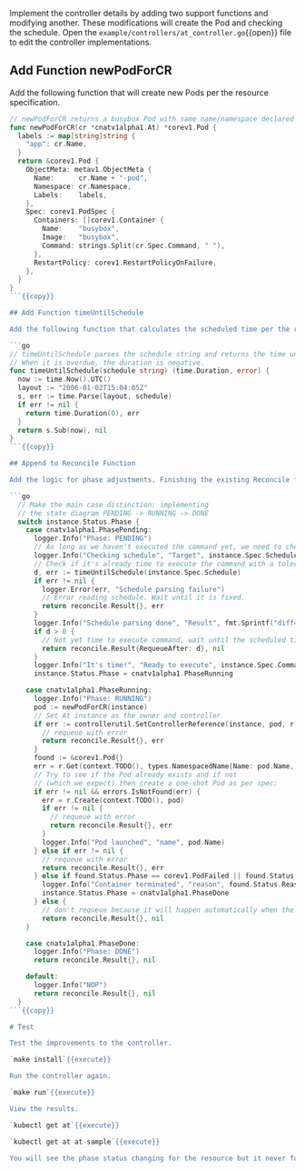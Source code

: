 Implement the controller details by adding two support functions and modifying another. These modifications will create the Pod and checking the schedule. Open the `example/controllers/at_controller.go`{{open}} file to edit the controller implementations.

## Add Function newPodForCR

Add the following function that will create new Pods per the resource specification.

```go
// newPodForCR returns a busybox Pod with same name/namespace declared in resource
func newPodForCR(cr *cnatv1alpha1.At) *corev1.Pod {
  labels := map[string]string {
    "app": cr.Name,
  }
  return &corev1.Pod {
    ObjectMeta: metav1.ObjectMeta {
      Name:      cr.Name + "-pod",
      Namespace: cr.Namespace,
      Labels:    labels,
    },
    Spec: corev1.PodSpec {
      Containers: []corev1.Container {
        Name:    "busybox",
        Image:   "busybox",
        Command: strings.Split(cr.Spec.Command, " "),
      },
      RestartPolicy: corev1.RestartPolicyOnFailure,
    },
  }
}
```{{copy}}

## Add Function timeUntilSchedule

Add the following function that calculates the scheduled time per the resource specification.

```go
// timeUntilSchedule parses the schedule string and returns the time until the schedule.
// When it is overdue, the duration is negative.
func timeUntilSchedule(schedule string) (time.Duration, error) {
  now := time.Now().UTC()
  layout := "2006-01-02T15:04:05Z"
  s, err := time.Parse(layout, schedule)
  if err != nil {
    return time.Duration(0), err
  }
  return s.Sub(now), nil
}
```{{copy}}

## Append to Reconcile Function

Add the logic for phase adjustments. Finishing the existing Reconcile function by inserting the following switch block just after the code body that sets the `instance.Status.Phase = cnatv1alpha1.PhasePending`.

```go
  // Make the main case distinction: implementing
  // the state diagram PENDING -> RUNNING -> DONE
  switch instance.Status.Phase {
    case cnatv1alpha1.PhasePending:
      logger.Info("Phase: PENDING")
      // As long as we haven't executed the command yet, we need to check if it's time already to act
      logger.Info("Checking schedule", "Target", instance.Spec.Schedule)
      // Check if it's already time to execute the command with a tolerance of 2 seconds:
      d, err := timeUntilSchedule(instance.Spec.Schedule)
      if err != nil {
        logger.Error(err, "Schedule parsing failure")
        // Error reading schedule. Wait until it is fixed.
        return reconcile.Result{}, err
      }
      logger.Info("Schedule parsing done", "Result", fmt.Sprintf("diff=%v", d))
      if d > 0 {
        // Not yet time to execute command, wait until the scheduled time
        return reconcile.Result{RequeueAfter: d}, nil
      }
      logger.Info("It's time!", "Ready to execute", instance.Spec.Command)
      instance.Status.Phase = cnatv1alpha1.PhaseRunning

    case cnatv1alpha1.PhaseRunning:
      logger.Info("Phase: RUNNING")
      pod := newPodForCR(instance)
      // Set At instance as the owner and controller
      if err := controllerutil.SetControllerReference(instance, pod, r.Scheme); err != nil {
        // requeue with error
        return reconcile.Result{}, err
      }
      found := &corev1.Pod{}
      err = r.Get(context.TODO(), types.NamespacedName{Name: pod.Name, Namespace: pod.Namespace}, found)
      // Try to see if the Pod already exists and if not
      // (which we expect) then create a one-shot Pod as per spec:
      if err != nil && errors.IsNotFound(err) {
        err = r.Create(context.TODO(), pod)
        if err != nil {
          // requeue with error
          return reconcile.Result{}, err
        }
        logger.Info("Pod launched", "name", pod.Name)
      } else if err != nil {
        // requeue with error
        return reconcile.Result{}, err
      } else if found.Status.Phase == corev1.PodFailed || found.Status.Phase == corev1.PodSucceeded {
        logger.Info("Container terminated", "reason", found.Status.Reason, "message", found.Status.Message)
        instance.Status.Phase = cnatv1alpha1.PhaseDone
      } else {
        // don't requeue because it will happen automatically when the Pod status changes
        return reconcile.Result{}, nil
    }

    case cnatv1alpha1.PhaseDone:
      logger.Info("Phase: DONE")
      return reconcile.Result{}, nil

    default:
      logger.Info("NOP")
      return reconcile.Result{}, nil
  }
```{{copy}}

# Test

Test the improvements to the controller.

`make install`{{execute}}

Run the controller again.

`make run`{{execute}}

View the results.

`kubectl get at`{{execute}}

`kubectl get at at-sample`{{execute}}

You will see the phase status changing for the resource but it never fully gets to "Done". This is because the controller isn't watching Pods yet.
